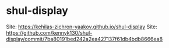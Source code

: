 # shul-display
Site: https://kehilas-zichron-yaakov.github.io/shul-display
Site: https://github.com/kennyk130/shul-display/commit/7ba80191bed242a2ea427137f61db4bdb8666ea8
